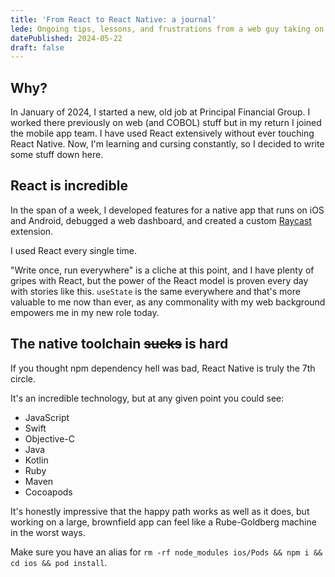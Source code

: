 ```yaml
---
title: 'From React to React Native: a journal'
lede: Ongoing tips, lessons, and frustrations from a web guy taking on native development
datePublished: 2024-05-22
draft: false
---
```


## Why?

In January of 2024, I started a new, old job at Principal Financial Group. I worked there previously on web (and COBOL) stuff but in my return I joined the mobile app team. I have used React extensively without ever touching React Native. Now, I'm learning and cursing constantly, so I decided to write some stuff down here.

## React is incredible

In the span of a week, I developed features for a native app that runs on iOS and Android, debugged a web dashboard, and created a custom [Raycast](https://raycast.com) extension.

I used React every single time.

"Write once, run everywhere" is a cliche at this point, and I have plenty of gripes with React, but the power of the React model is proven every day with stories like this. `useState` is the same everywhere and that's more valuable to me now than ever, as any commonality with my web background empowers me in my new role today.

## The native toolchain <s>sucks</s> is hard</h2>

If you thought npm dependency hell was bad, React Native is truly the 7th circle.

It's an incredible technology, but at any given point you could see:

- JavaScript
- Swift
- Objective-C
- Java
- Kotlin
- Ruby
- Maven
- Cocoapods

It's honestly impressive that the happy path works as well as it does, but working on a large, brownfield app can feel like a Rube-Goldberg machine in the worst ways.

Make sure you have an alias for `rm -rf node_modules ios/Pods && npm i && cd ios && pod install`.
